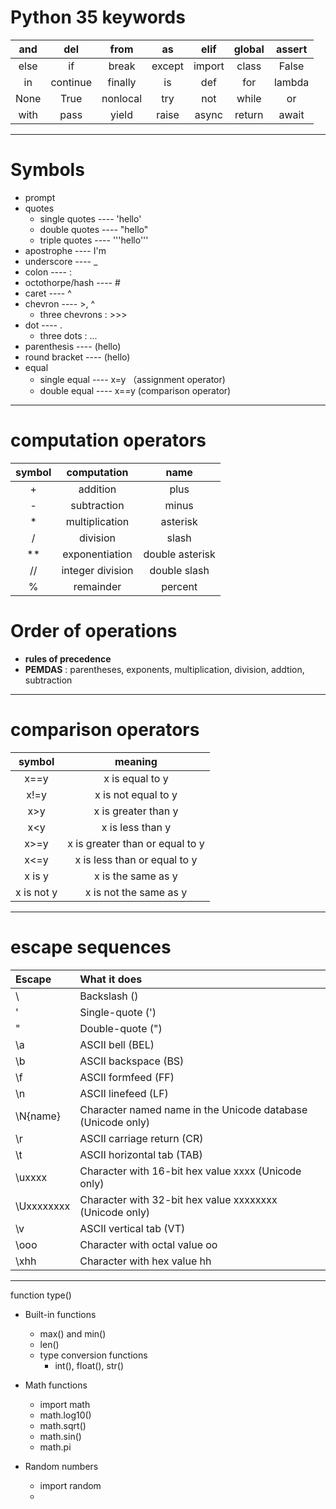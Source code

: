 # **Python 35 keywords**

 and   |   del    | from     | as     |  elif  | global | assert
|:---: | :---:    |:---:     |:---:   |:---:   |:---:   |:---: |   
 else  |   if     | break    | except | import | class  | False    
 in    | continue | finally  | is     | def    | for    | lambda  
 None  |   True   | nonlocal | try    | not    | while  | or        
 with  |  pass    | yield    | raise  | async  | return | await

-----------------------------------

# Symbols

* prompt 
* quotes
   * single quotes ---- 'hello'
   * double quotes ---- "hello"
   * triple quotes ---- '''hello'''   
* apostrophe ---- I'm
* underscore ---- _
* colon ---- :
* octothorpe/hash ---- #
* caret ---- ^
* chevron ---- >, ^
   * three chevrons : >>>
* dot ---- .
   * three dots : ...
* parenthesis ---- (hello)
* round bracket ---- (hello)
* equal 
   * single equal ---- x=y （assignment operator)
   * double equal ---- x==y  (comparison operator)

--------------------------------
# computation operators

|symbol | computation      | name            |
| :---: | :---:            | :---:           |
|+      | addition         | plus            |
|-      | subtraction      | minus           |
|*      | multiplication   | asterisk        |
|/      | division         | slash           |
|**     | exponentiation   | double asterisk |
|//     | integer division | double slash    |
|%      | remainder        | percent         |


# Order of operations

* **rules of precedence**
* **PEMDAS** : parentheses, exponents, multiplication, division, addtion, subtraction

----------------
# comparison operators

|symbol    | meaning
| :---:    | :---:       |
|x==y      |x is equal to y
|x!=y      |x is not equal to y
|x>y       |x is greater than y
|x<y       |x is less than y
|x>=y      |x is greater than or equal to y
|x<=y      |x is less than or equal to y
|x is y    |x is the same as y
|x is not y|x is not the same as y

-----------------------
#  escape sequences
   
Escape | What it does
|:---|:---|
\\ | Backslash (\)
\' | Single-quote (')
\" | Double-quote (")   
\a | ASCII bell (BEL)
\b | ASCII backspace (BS)
\f | ASCII formfeed (FF)
\n | ASCII linefeed (LF)
\N{name} | Character named name in the Unicode database (Unicode only) 
\r | ASCII carriage return (CR)
\t | ASCII horizontal tab (TAB)
\uxxxx | Character with 16-bit hex value xxxx (Unicode only) 
\Uxxxxxxxx | Character with 32-bit hex value xxxxxxxx (Unicode  only) 
\v | ASCII vertical tab (VT)
\ooo | Character with octal value oo
\xhh | Character with hex value hh

--------------------

function
type()

* Built-in functions
   * max() and min()
   * len()
   * type conversion functions
      * int(), float(), str()
   
* Math functions
   * import math
   * math.log10()
   * math.sqrt()
   * math.sin()
   * math.pi
   
* Random numbers
   * import random
   * 
